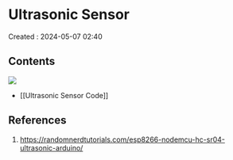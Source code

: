 # Ultrasonic Sensor
Created : 2024-05-07 02:40


## Contents


![](https://i0.wp.com/randomnerdtutorials.com/wp-content/uploads/2021/06/ESP32-Ultrasonic-Sensor-Wiring-Fritzing-Diagram.png?w=846&quality=100&strip=all&ssl=1)



- [[Ultrasonic Sensor Code]]


## References
1. https://randomnerdtutorials.com/esp8266-nodemcu-hc-sr04-ultrasonic-arduino/